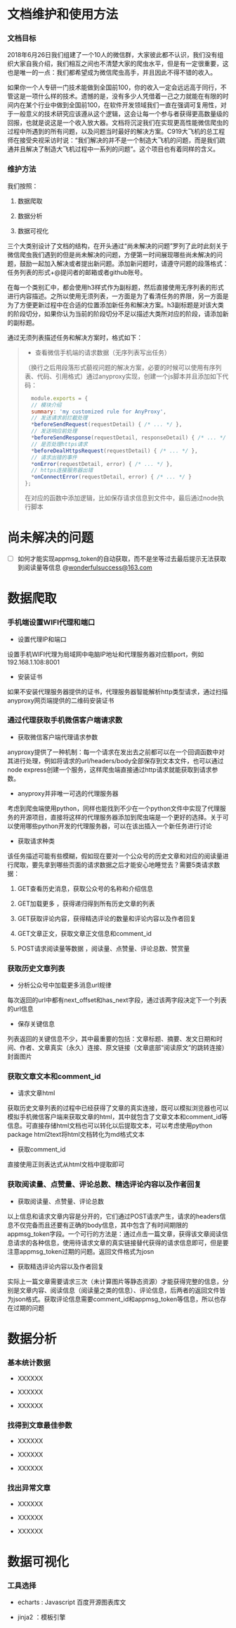# 文档维护和使用方法

### 文档目标

2018年6月26日我们组建了一个10人的微信群，大家彼此都不认识，我们没有组织大家自我介绍，我们相互之间也不清楚大家的爬虫水平，但是有一定很重要，这也是唯一的一点：我们都希望成为微信爬虫高手，并且因此不得不错的收入。

如果你一个人专研一门技术能做到全国前100，你的收入一定会远远高于同行，不管这是一项什么样的技术。遗憾的是，没有多少人凭借着一己之力就能在有限的时间内在某个行业中做到全国前100，在软件开发领域我们一直在强调可复用性，对于一般意义的技术研究应该遵从这个逻辑，这会让每一个参与者获得更高数量级的回报，也就是说这是一个收入放大器。文档将沉淀我们在实现更高性能微信爬虫的过程中所遇到的所有问题，以及问题当时最好的解决方案。C919大飞机的总工程师在接受央视采访时说：“我们解决的并不是一个制造大飞机的问题，而是我们疏通并且解决了制造大飞机过程中一系列的问题”。这个项目也有着同样的含义。

### 维护方法

我们按照：

1. 数据爬取

2. 数据分析

3. 数据可视化

三个大类别设计了文档的结构，在开头通过“尚未解决的问题”罗列了此时此刻关于微信爬虫我们遇到的但是尚未解决的问题，方便第一时间展现哪些尚未解决的问题，鼓励一起加入解决或者提出新问题。添加新问题时，请遵守问题的段落格式：任务列表的形式+@提问者的邮箱或者github账号。

在每一个类别汇中，都会使用h3样式作为副标题，然后直接使用无序列表的形式进行内容描述。之所以使用无须列表，一方面是为了看清任务的界限，另一方面是为了方便更新过程中在合适的位置添加新任务和解决方案。h3副标题是对该大类的阶段切分，如果你认为当前的阶段切分不足以描述大类所对应的阶段，请添加新的副标题。

通过无须列表描述任务和解决方案时，格式如下：

> - 查看微信手机端的请求数据（无序列表写出任务）
> 
> （换行之后用段落形式藐视问题的解决方案，必要的时候可以使用有序列表、代码、引用格式）通过anyproxy实现，创建一个js脚本并且添加如下代码：
> 
> ```javascript
>   module.exports = {
>   // 模块介绍
>   summary: 'my customized rule for AnyProxy',
>   // 发送请求前拦截处理
>   *beforeSendRequest(requestDetail) { /* ... */ },
>   // 发送响应前处理
>   *beforeSendResponse(requestDetail, responseDetail) { /* ... */ },
>   // 是否处理https请求
>   *beforeDealHttpsRequest(requestDetail) { /* ... */ },
>   // 请求出错的事件
>   *onError(requestDetail, error) { /* ... */ },
>   // https连接服务器出错
>   *onConnectError(requestDetail, error) { /* ... */ }
> };
> ```
> 
> 在对应的函数中添加逻辑，比如保存请求信息到文件中，最后通过node执行脚本

# 尚未解决的问题

- [ ] 如何才能实现appmsg_token的自动获取，而不是坐等过去最后提示无法获取到阅读量等信息 @wonderfulsuccess@163.com

# 数据爬取

### 手机端设置WIFI代理和端口

- 设置代理IP和端口

设置手机WIFI代理为局域网中电脑IP地址和代理服务器对应额port，例如192.168.1.108:8001

- 安装证书

如果不安装代理服务器提供的证书，代理服务器智能解析http类型请求，通过扫描anyproxy网页端提供的二维码安装证书

### 通过代理获取手机微信客户端请求数

- 获取微信客户端代理请求参数

anyproxy提供了一种机制：每一个请求在发出去之前都可以在一个回调函数中对其进行处理，例如将请求的url/headers/body全部保存到文本文件，也可以通过node express创建一个服务，这样爬虫端直接通过http请求就能获取到请求参数。

- anyproxy并非唯一可选的代理服务器

考虑到爬虫端使用python，同样也能找到不少在一个python文件中实现了代理服务的开源项目，直接将这样的代理服务器添加到爬虫端是一个更好的选择。关于可以使用哪些python开发的代理服务器，可以在该出插入一个新任务进行讨论

- 获取请求种类

该任务描述可能有些模糊，假如现在要对一个公众号的历史文章和对应的阅读量进行爬取，要先拿到哪些页面的请求数据之后才能安心地睡觉去？需要5类请求数据：

1. GET查看历史消息，获取公众号的名称和介绍信息

2. GET加载更多 ，获得递归得到所有历史文章的列表

3. GET获取评论内容，获得精选评论的数量和评论内容以及作者回复

4. GET文章正文，获取文章正文信息和comment_id

5. POST请求阅读量等数据 ，阅读量、点赞量、评论总数、赞赏量

### 获取历史文章列表

- 分析公众号中加载更多消息url规律

每次返回的url中都有next_offset和has_next字段，通过该两字段决定下一个列表的url信息

- 保存关键信息

列表返回的关键信息不少，其中最重要的包括：文章标题、摘要、发文日期和时间、作者、文章真实（永久）连接、原文链接（文章底部“阅读原文”的跳转连接）封面图片

### 获取文章文本和comment_id

- 请求文章html

获取历史文章列表的过程中已经获得了文章的真实连接，既可以模拟浏览器也可以模拟手机微信客户端来获取文章的html，其中就包含了文章文本和comment_id等信息。可直接存储html文档也可以转化以后提取文本，可以考虑使用python package html2text将html文档转化为md格式文本

- 获取comment_id

直接使用正则表达式从html文档中提取即可

### 获取阅读量、点赞量、评论总数、精选评论内容以及作者回复

- 获取阅读量、点赞量、评论总数

以上信息和请求文章内容是分开的，它们通过POST请求产生，请求的headers信息不仅完备而且还要有正确的body信息，其中包含了有时间期限的appmsg_token字段。一个可行的方法是：通过点击一篇文章，获得该文章阅读信息请求的各种信息，使用待请求文章的真实链接替代获得的请求信息即可，但是要注意appmsg_token过期的问题。返回文件格式为josn

- 获取精选评论内容以及作者回复

实际上一篇文章需要请求三次（未计算图片等静态资源）才能获得完整的信息，分别是文章内容、阅读信息（阅读量之类的信息）、评论信息，后两者的返回文件皆为json格式。获取评论信息需要comment_id和appmsg_token等信息，所以也存在过期的问题

# 数据分析

### 基本统计数据

- XXXXXX

- XXXXXX

- XXXXXX

### 找得到文章最佳参数

- XXXXXX

- XXXXXX

- XXXXXX

### 找出异常文章

- XXXXXX

- XXXXXX

- XXXXXX

# 数据可视化

### 工具选择

- echarts : Javascript 百度开源图表库文

- jinja2 ：模板引擎
